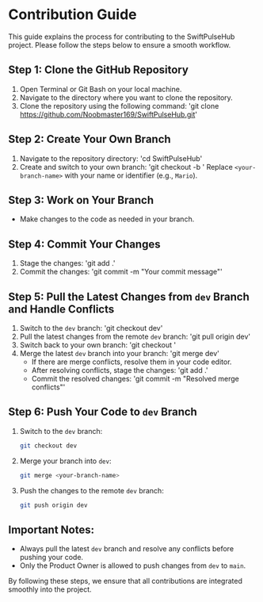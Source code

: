 # Contribution Guide

This guide explains the process for contributing to the SwiftPulseHub project. Please follow the steps below to ensure a smooth workflow.

## Step 1: Clone the GitHub Repository
1. Open Terminal or Git Bash on your local machine.
2. Navigate to the directory where you want to clone the repository.
3. Clone the repository using the following command:
   'git clone https://github.com/Noobmaster169/SwiftPulseHub.git'

## Step 2: Create Your Own Branch
1. Navigate to the repository directory:
   'cd SwiftPulseHub'
2. Create and switch to your own branch:
   'git checkout -b <your-branch-name>'
   Replace `<your-branch-name>` with your name or identifier (e.g., `Mario`).

## Step 3: Work on Your Branch
- Make changes to the code as needed in your branch.

## Step 4: Commit Your Changes
1. Stage the changes:
   'git add .'
2. Commit the changes:
   'git commit -m "Your commit message"'

## Step 5: Pull the Latest Changes from `dev` Branch and Handle Conflicts
1. Switch to the `dev` branch:
   'git checkout dev'
2. Pull the latest changes from the remote `dev` branch:
   'git pull origin dev'
3. Switch back to your own branch:
   'git checkout <your-branch-name>'
4. Merge the latest `dev` branch into your branch:
   'git merge dev'
   - If there are merge conflicts, resolve them in your code editor.
   - After resolving conflicts, stage the changes:
     'git add .'
   - Commit the resolved changes:
     'git commit -m "Resolved merge conflicts"'

## Step 6: Push Your Code to `dev` Branch
1. Switch to the `dev` branch:
   ```bash
   git checkout dev
   ```
2. Merge your branch into `dev`:
   ```bash
   git merge <your-branch-name>
   ```
3. Push the changes to the remote `dev` branch:
   ```bash
   git push origin dev
   ```

## Important Notes:
- Always pull the latest `dev` branch and resolve any conflicts before pushing your code.
- Only the Product Owner is allowed to push changes from `dev` to `main`.

By following these steps, we ensure that all contributions are integrated smoothly into the project.
